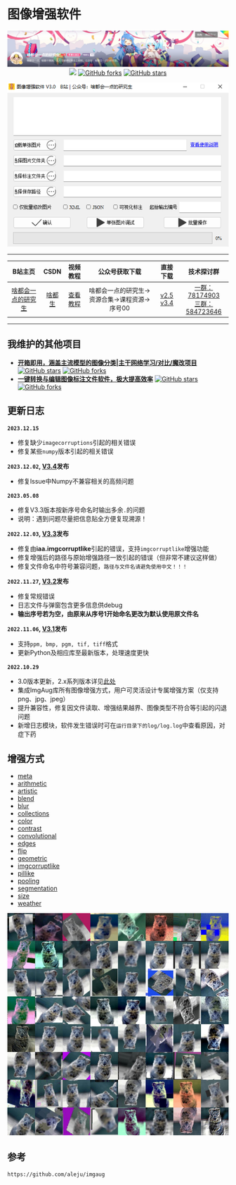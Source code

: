 图像增强软件
===========================

<div align="center">

[![BILIBILI](https://raw.githubusercontent.com/Fafa-DL/readme-data/main/Bilibili.png)](https://space.bilibili.com/46880349)
![](https://img.shields.io/badge/Image%20Augmentation-v3.1-brightgreen)
[![GitHub forks](https://img.shields.io/github/forks/Fafa-DL/Image-Augmentation)](https://github.com/Fafa-DL/Image-Augmentation)
[![GitHub stars](https://img.shields.io/github/stars/Fafa-DL/Image-Augmentation)](https://github.com/Fafa-DL/Image-Augmentation)

![main](https://raw.githubusercontent.com/Fafa-DL/readme-data/main/imgaug/main_3.0.png)

</div>

****
	
|B站主页|CSDN|视频教程|公众号获取下载|直接下载|技术探讨群|
|:-----:|:-----:|:-----:|:-----:|:-----:|:-----:|
|[啥都会一点的研究生](https://space.bilibili.com/46880349)|[啥都生](https://blog.csdn.net/zzh516451964zzh)|[查看教程](https://www.bilibili.com/video/BV1Sv4y1S7yb)|啥都会一点的研究生->资源合集->课程资源->序号00|[v2.5](https://github.com/Fafa-DL/Image-Augmentation/releases/download/V2.5/ImgAug2.5.exe)<br/>[v3.4](https://github.com/Fafa-DL/Image-Augmentation/releases/download/V3.4/ImgAug3.4.exe)|[一群：78174903](https://jq.qq.com/?_wv=1027&k=lY5KVICA)<br/>[三群：584723646](https://jq.qq.com/?_wv=1027&k=bakez5Yz)|

****
## 我维护的其他项目

- [**开箱即用，涵盖主流模型的图像分类|主干网络学习/对比/魔改项目**](https://github.com/Fafa-DL/Awesome-Backbones)
[![GitHub stars](https://img.shields.io/github/stars/Fafa-DL/Awesome-Backbones)](https://github.com/Fafa-DL/Awesome-Backbones)
[![GitHub forks](https://img.shields.io/github/forks/Fafa-DL/Awesome-Backbones)](https://github.com/Fafa-DL/Awesome-Backbones)
- [**一键转换与编辑图像标注文件软件，极大提高效率**](https://github.com/Fafa-DL/LabelConvert)
[![GitHub stars](https://img.shields.io/github/stars/Fafa-DL/LabelConvert)](https://github.com/Fafa-DL/LabelConvert)
[![GitHub forks](https://img.shields.io/github/forks/Fafa-DL/LabelConvert)](https://github.com/Fafa-DL/LabelConvert)

## 更新日志

**`2023.12.15`**
- 修复缺少`imagecorruptions`引起的相关错误
- 修复某些`numpy`版本引起的相关错误

**`2023.12.02`, [V3.4](https://github.com/Fafa-DL/Image-Augmentation/releases/download/V3.4/ImgAug3.4.exe)发布**
- 修复Issue中Numpy不兼容相关的高频问题

**`2023.05.08`**
- 修复V3.3版本按新序号命名时输出多余`.`的问题
- 说明：遇到问题尽量把信息贴全方便复现溯源！

**`2022.12.03`, [V3.3](https://github.com/Fafa-DL/Image-Augmentation/releases/download/V3.3/ImgAug3.3.exe)发布** 
- 修复由**iaa.imgcorruptlike**引起的错误，支持`imgcorruptlike`增强功能
- 修复增强后的路径与原始增强路径一致引起的错误（但非常不建议这样做）
- 修复文件命名中符号兼容问题，`路径与文件名请避免使用中文！！！`

**`2022.11.27`, [V3.2](https://github.com/Fafa-DL/Image-Augmentation/releases/download/V3.2/ImgAug3.2.exe)发布** 
- 修复常规错误
- 日志文件与弹窗包含更多信息供debug
- **输出序号若为空，由原来从序号1开始命名更改为默认使用原文件名**

**`2022.11.06`, [V3.1](https://github.com/Fafa-DL/Image-Augmentation/releases/download/V3.1/ImgAug3.1.exe)发布** 
- 支持`ppm, bmp, pgm, tif, tiff`格式
- 更新Python及相应库至最新版本，处理速度更快

**`2022.10.29`** 
- 3.0版本更新，2.x系列版本详见[此处](https://github.com/Fafa-DL/Image-Augmentation/blob/master/doc/readme/v2.md)
- 集成ImgAug库所有图像增强方式，用户可灵活设计专属增强方案（仅支持png、jpg、jpeg）
- 提升兼容性，修复因文件读取、增强结果越界、图像类型不符合等引起的闪退问题
- 新增日志模块，软件发生错误时可在`运行目录下的log/log.log`中查看原因，对症下药

## 增强方式

- [meta](https://github.com/Fafa-DL/Image-Augmentation/blob/master/doc/source/overview/meta.rst)
- [arithmetic](https://github.com/Fafa-DL/Image-Augmentation/blob/master/doc/source/overview/arithmetic.rst)
- [artistic](https://github.com/Fafa-DL/Image-Augmentation/blob/master/doc/source/overview/artistic.rst)
- [blend](https://github.com/Fafa-DL/Image-Augmentation/blob/master/doc/source/overview/blend.rst)
- [blur](https://github.com/Fafa-DL/Image-Augmentation/blob/master/doc/source/overview/blur.rst)
- [collections](https://github.com/Fafa-DL/Image-Augmentation/blob/master/doc/source/overview/collections.rst)
- [color](https://github.com/Fafa-DL/Image-Augmentation/blob/master/doc/source/overview/color.rst)
- [contrast](https://github.com/Fafa-DL/Image-Augmentation/blob/master/doc/source/overview/contrast.rst)
- [convolutional](https://github.com/Fafa-DL/Image-Augmentation/blob/master/doc/source/overview/convolutional.rst)
- [edges](https://github.com/Fafa-DL/Image-Augmentation/blob/master/doc/source/overview/edges.rst)
- [flip](https://github.com/Fafa-DL/Image-Augmentation/blob/master/doc/source/overview/flip.rst)
- [geometric](https://github.com/Fafa-DL/Image-Augmentation/blob/master/doc/source/overview/geometric.rst)
- [imgcorruptlike](https://github.com/Fafa-DL/Image-Augmentation/blob/master/doc/source/overview/imgcorruptlike.rst)
- [pillike](https://github.com/Fafa-DL/Image-Augmentation/blob/master/doc/source/overview/pillike.rst)
- [pooling](https://github.com/Fafa-DL/Image-Augmentation/blob/master/doc/source/overview/pooling.rst)
- [segmentation](https://github.com/Fafa-DL/Image-Augmentation/blob/master/doc/source/overview/segmentation.rst)
- [size](https://github.com/Fafa-DL/Image-Augmentation/blob/master/doc/source/overview/size.rst)
- [weather](https://github.com/Fafa-DL/Image-Augmentation/blob/master/doc/source/overview/weather.rst)

![demo](doc/images/examples_grid.jpg)

## 参考
```
https://github.com/aleju/imgaug
```
